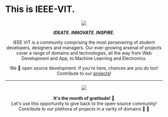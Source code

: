
# This is IEEE-VIT.



<p align="center">
  <img src="https://github.com/IEEE-VIT/.github/blob/main/profile/IEEE%20Space.png">
</p>

<p align="center">
<b><i>IDEATE. INNOVATE. INSPIRE.</i></b>
</p>

<p align="center">
IEEE VIT is a community comprising the most persevering of student developers, designers and managers. Our ever-growing arsenal of projects cover a range of domains and technologies, all the way from Web Development and App, to Machine Learning and Electronics. 
</p>
<p align="center">
We 💙 open source development. If you're here, chances are you do too! Contribute to our <a href="https://github.com/orgs/IEEE-VIT/repositories">projects</a>!
</p>

-----------------------------------------------------------------
<div align="center">
  <img src ="https://media.giphy.com/media/v1.Y2lkPTc5MGI3NjExaWUxYTM3enUyOWIyYWE3N3gzNGJidnloZXM2empxMmUxd3huaGNwaSZlcD12MV9pbnRlcm5hbF9naWZfYnlfaWQmY3Q9Zw/x6azf9EOU4MauMzta1/giphy.gif">
  <br>
  <br>
  <b>It's the month of gratitude! 🫶</b> 
  <br>Let's use this opportunity to give back to the open-source community! 
  <br>Contribute to our plethora of projects in a varity of domains <a href="https://www.youtube.com/watch?v=8SbUC-UaAxE" style="text-decoration:none">🦃</a> 🍁
</div>






